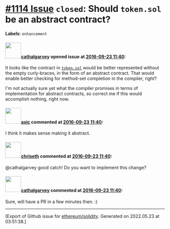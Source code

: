 # [\#1114 Issue](https://github.com/ethereum/solidity/issues/1114) `closed`: Should `token.sol` be an abstract contract?
**Labels**: `enhancement`


#### <img src="https://avatars.githubusercontent.com/u/1167837?v=4" width="50">[cathalgarvey](https://github.com/cathalgarvey) opened issue at [2016-09-23 11:40](https://github.com/ethereum/solidity/issues/1114):

It looks like the contract in [`token.sol`](/ethereum/solidity/blob/develop/std/Token.sol) would be better represented without the empty curly-braces, in the form of an abstract contract. That would enable better checking for method-set completion in the compiler, right?

I'm not actually sure yet what the compiler promises in terms of implementation for abstract contracts, so correct me if this would accomplish nothing, right now.


#### <img src="https://avatars.githubusercontent.com/u/20340?v=4" width="50">[axic](https://github.com/axic) commented at [2016-09-23 11:40](https://github.com/ethereum/solidity/issues/1114#issuecomment-249473441):

I think it makes sense making it abstract.

#### <img src="https://avatars.githubusercontent.com/u/9073706?v=4" width="50">[chriseth](https://github.com/chriseth) commented at [2016-09-23 11:40](https://github.com/ethereum/solidity/issues/1114#issuecomment-250787233):

@cathalgarvey good catch! Do you want to implement this change?

#### <img src="https://avatars.githubusercontent.com/u/1167837?v=4" width="50">[cathalgarvey](https://github.com/cathalgarvey) commented at [2016-09-23 11:40](https://github.com/ethereum/solidity/issues/1114#issuecomment-250834546):

Sure, will have a PR in a few minutes then. :)


-------------------------------------------------------------------------------



[Export of Github issue for [ethereum/solidity](https://github.com/ethereum/solidity). Generated on 2022.05.23 at 03:51:38.]
